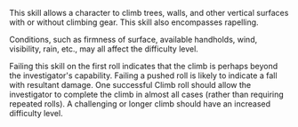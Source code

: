 This skill allows a character to climb trees, walls, and other vertical surfaces with or without climbing gear. This skill also encompasses rapelling. 

Conditions, such as firmness of surface, available handholds, wind, visibility, rain, etc., may all affect the difficulty level.

Failing this skill on the first roll indicates that the climb is perhaps beyond the investigator's capability. Failing a pushed roll is likely to indicate a fall with resultant damage. One successful Climb roll should allow the investigator to complete the climb in almost all cases (rather than requiring repeated rolls). A challenging or longer climb should have an increased difficulty level.